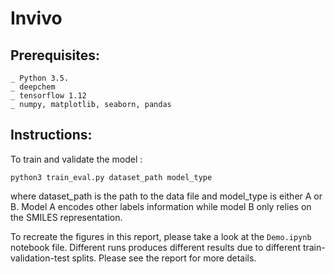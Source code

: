 # Invivo

## Prerequisites:
```
_ Python 3.5.
_ deepchem 
_ tensorflow 1.12
_ numpy, matplotlib, seaborn, pandas
```

## Instructions:
To train and validate the model : 
```
python3 train_eval.py dataset_path model_type 
```
where dataset_path is the path to the data file and model_type is either A or B. 
Model A encodes other labels information while model B only relies on the SMILES representation.

To recreate the figures in this report, please take a look at the ```Demo.ipynb``` notebook file. 
Different runs produces different results due to different train-validation-test splits. Please see the report for more details.
